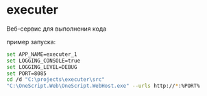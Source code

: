 # executer
Веб-сервис для выполнения кода

пример запуска:
```bash
set APP_NAME=executer_1
set LOGGING_CONSOLE=true
set LOGGING_LEVEL=DEBUG
set PORT=8085
cd /d "C:\projects\executer\src"
"C:\OneScript.Web\OneScript.WebHost.exe" --urls http://*:%PORT%
```